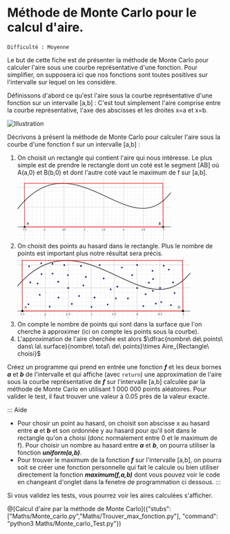 # Méthode de Monte Carlo pour le calcul d'aire.
`Difficulté : Moyenne`

Le but de cette fiche est de présenter la méthode de Monte Carlo pour calculer l'aire sous une courbe représentative d'une fonction. Pour simplifier, on supposera ici que nos fonctions sont toutes positives sur l'intervalle sur lequel on les considère.

Définissons d'abord ce qu'est l'aire sous la courbe représentative d'une fonction sur un intervalle [a,b] : C'est tout simplement l'aire comprise entre la courbe représentative, l'axe des abscisses et les droites x=a et x=b.

![Illustration](https://upload.wikimedia.org/wikipedia/commons/thumb/c/c9/Aire_sous_la_courbe.svg/220px-Aire_sous_la_courbe.svg.png)

Décrivons à présent la méthode de Monte Carlo pour calculer l'aire sous la courbe d'une fonction f sur un intervalle [a,b] :
1. On choisit un rectangle qui contient l'aire qui nous intéresse. Le plus simple est de prendre le rectangle dont un coté est le segment [AB] où A(a,0) et B(b,0) et dont l'autre coté vaut le maximum de f sur [a,b].
![courbe et rectangle](Courbe_et_rectangle.png) 
2. On choisit des points au hasard dans le rectangle. Plus le nombre de points est important plus notre résultat sera précis.
![Courbe et points](Courbe_et_points.png)
3. On compte le nombre de points qui sont dans la surface que l'on cherche à approximer (ici on compte les points sous la courbe).
4. L'approximation de l'aire cherchée est alors $`\dfrac{nombre\ de\ points\ dans\ la\ surface}{nombre\ total\ de\ points}\times Aire_{Rectangle\ choisi}`$

Créez un programme qui prend en entrée une fonction ***f*** et les deux bornes ***a*** et ***b*** de l'intervalle et qui affiche (avec `return`) une approximation de l'aire  sous la courbe représentative de ***f*** sur l'intervalle [a,b] calculée par la méthode de Monte Carlo en utilisant 1 000 000 points aléatoires. Pour valider le test, il faut trouver une valeur à 0.05 près de la valeur exacte.

::: Aide
+ Pour chosir un point au hasard, on choisit son abscisse x au hasard entre ***a*** et ***b*** et son ordonnée y au hasard pour qu'il soit dans le rectangle qu'on a choisi (donc normalement entre 0 et le maximum de f). Pour choisir un nombre au hasard entre ***a*** et ***b***, on pourra utiliser la fonction ***uniform(a,b)***.
+ Pour trouver le maximum de la fonction ***f*** sur l'intervalle [a,b], on pourra soit se créer une fonction personnelle qui fait le calcule ou bien utiliser directement la fonction ***maximum(f,a,b)*** dont vous pouvez voir le code en changeant d'onglet dans la fenetre de programmation ci dessous.
:::

Si vous validez les tests, vous pourrez voir les aires calculées s'afficher.

@[Calcul d'aire par la méthode de Monte Carlo]({"stubs": ["Maths/Monte_carlo.py","Maths/Trouver_max_fonction.py"], "command": "python3 Maths/Monte_carlo_Test.py"})
